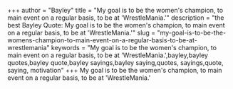 +++
author = "Bayley"
title = "My goal is to be the women's champion, to main event on a regular basis, to be at 'WrestleMania.'"
description = "the best Bayley Quote: My goal is to be the women's champion, to main event on a regular basis, to be at 'WrestleMania.'"
slug = "my-goal-is-to-be-the-womens-champion-to-main-event-on-a-regular-basis-to-be-at-wrestlemania"
keywords = "My goal is to be the women's champion, to main event on a regular basis, to be at 'WrestleMania.',bayley,bayley quotes,bayley quote,bayley sayings,bayley saying,quotes, sayings,quote, saying, motivation"
+++
My goal is to be the women's champion, to main event on a regular basis, to be at 'WrestleMania.'
